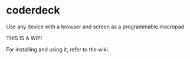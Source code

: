 # coderdeck
Use any device with a browser and screen as a programmable macropad

THIS IS A WIP!

For installing and using it, refer to the wiki.
